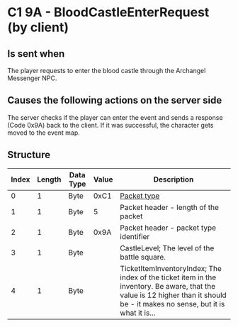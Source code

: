 # C1 9A - BloodCastleEnterRequest (by client)

## Is sent when

The player requests to enter the blood castle through the Archangel Messenger NPC.

## Causes the following actions on the server side

The server checks if the player can enter the event and sends a response (Code 0x9A) back to the client. If it was successful, the character gets moved to the event map.

## Structure

| Index | Length | Data Type | Value | Description |
|-------|--------|-----------|-------|-------------|
| 0 | 1 |   Byte   | 0xC1  | [Packet type](PacketTypes.md) |
| 1 | 1 |    Byte   |   5   | Packet header - length of the packet |
| 2 | 1 |    Byte   | 0x9A  | Packet header - packet type identifier |
| 3 | 1 | Byte |  | CastleLevel; The level of the battle square. |
| 4 | 1 | Byte |  | TicketItemInventoryIndex; The index of the ticket item in the inventory. Be aware, that the value is 12 higher than it should be - it makes no sense, but it is what it is... |